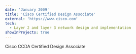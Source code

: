 ```yaml
---
date: 'January 2009'
title: 'Cisco Certified Design Associate'
external: 'https://www.cisco.com'
tech:
  - Layer 2 and layer 3 network design and implementation
showInProjects: true
---
```


Cisco CCDA Certified Design Associate
